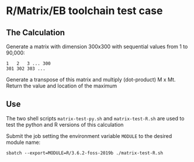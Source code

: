 # R/Matrix/EB toolchain test case

## The Calculation

Generate a matrix with dimension 300x300 with sequential values from 1 to 90,000:

    1   2   3 ... 300
    301 302 303 ...

Generate a transpose of this matrix and multiply (dot-product) M x Mt.  Return the value and location of the maximum

## Use

The two shell scripts `matrix-test-py.sh` and `matrix-test-R.sh` are used to test the python and R versions of this calculation

Submit the job setting the environment variable `MODULE` to the desired module name:

    sbatch --export=MODULE=R/3.6.2-foss-2019b ./matrix-test-R.sh


